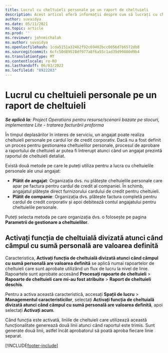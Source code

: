 ```yaml
---
title: Lucrul cu cheltuieli personale pe un raport de cheltuieli
description: Acest articol oferă informații despre cum să lucrați cu cheltuielile personale suportate de angajați în timp ce călătoresc în scopuri de afaceri.
author: suvaidya
ms.date: 05/11/2021
ms.topic: article
ms.prod: ''
ms.reviewer: johnmichalak
ms.author: suvaidya
ms.openlocfilehash: 1cda5151a32482f92c69402bcc0056d7b6572db8
ms.sourcegitcommit: 6cfc50d89528df977a8f6a55c1ad39d99800d9b4
ms.translationtype: MT
ms.contentlocale: ro-RO
ms.lasthandoff: 06/03/2022
ms.locfileid: "8922283"
---
```

# <a name="work-with-personal-expenses-on-an-expense-report"></a>Lucrul cu cheltuieli personale pe un raport de cheltuieli

_**Se aplică la:** Project Operations pentru resurse/scenarii bazate pe stocuri, implementare Lite - tratarea facturării proforma_

În timpul deplasărilor în interes de serviciu, un angajat poate realiza cheltuieli personale pe cardul lor de credit corporativ. Dacă nu a fost definit un proces pentru gestionarea cheltuielilor personale, procesul de aprobare a raportului de cheltuieli ar putea fi întrerupt atunci când un angajat prezintă raportul de cheltuieli detaliat.

Există două metode pe care le puteți utiliza pentru a lucra cu cheltuielile personale ale unui angajat:

  - **Plătit de angajat**: Organizația dvs. nu plătește cheltuielile personale care apar pe factura pentru cardul de credit al companiei. În schimb, angajatul plătește direct furnizorului cardului de credit pentru cheltuieli. 
  - **Plătit de companie**: Organizația dvs. plătește factura completă pentru cardul de credit corporativ și apoi debitează contul angajatului pentru cheltuielile personale.

Puteți selecta metoda pe care organizația dvs. o folosește pe pagina **Parametrii de gestionare a cheltuielilor**.


## <a name="enable-split-expense-function-when-personal-amount-field-has-value-defined"></a>Activați funcția de cheltuială divizată atunci când câmpul cu sumă personală are valoarea definită

Caracteristica, **Activați funcția de cheltuială divizată atunci când câmpul cu sumă personală are valoarea definită** se aplică numai rapoartelor de cheltuieli care sunt aprobate utilizând un flux de lucru la nivel de linie. Rapoartele sunt aprobate accesând **Procesați rapoarte de cheltuieli** > **Rapoarte de cheltuieli care mi-au fost atribuite** > **Raport de cheltuieli deschis**. 

Pentru a activa această caracteristică, accesați **Spații de lucru** > **Managementul caracteristicilor**, selectați **Activați funcția de cheltuială divizată atunci când câmpul cu sumă personală are valoarea definită**, apoi selectați **Activați acum**. 

Când funcția este activată, liniile de cheltuieli care utilizează această funcționalitate generează două linii atunci când raportul este trimis. Sunt generate două linii, astfel încât aprobatorul să poată aproba fiecare linie separat.


[!INCLUDE[footer-include](../includes/footer-banner.md)]
